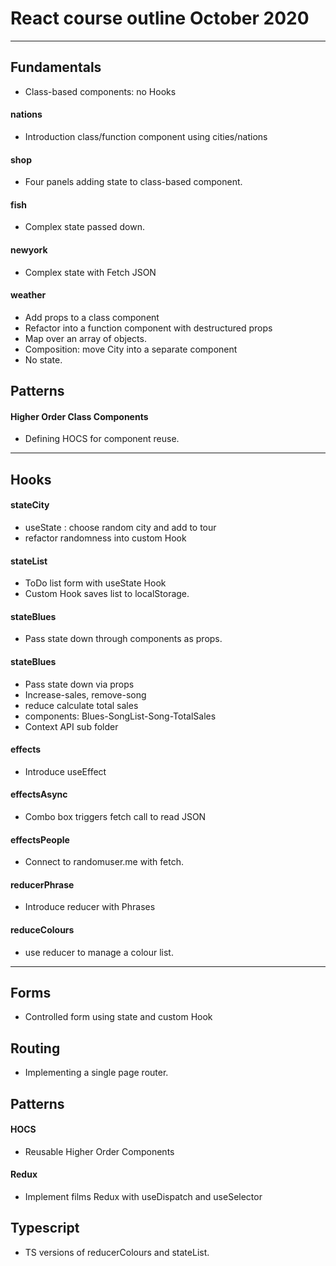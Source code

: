 # React course outline October 2020

----
## Fundamentals 

- Class-based components: no Hooks

#### nations
- Introduction class/function component using cities/nations

#### shop
- Four panels adding state to class-based component.

#### fish
- Complex state passed down.

#### newyork
- Complex state with Fetch JSON 

#### weather
- Add props to a class component
- Refactor into a function component with destructured props
- Map over an array of objects.
- Composition: move City into a separate component
- No state. 

## Patterns

#### Higher Order Class Components
- Defining HOCS for component reuse. 

----
## Hooks

#### stateCity
- useState : choose random city and add to tour
- refactor randomness into custom Hook

#### stateList
- ToDo list form with useState Hook
- Custom Hook saves list to localStorage.

#### stateBlues
- Pass state down through components as props.

#### stateBlues
- Pass state down via props
- Increase-sales, remove-song
- reduce calculate total sales
- components: Blues-SongList-Song-TotalSales
- Context API sub folder

#### effects
- Introduce useEffect

#### effectsAsync
- Combo box triggers fetch call to read JSON

#### effectsPeople
- Connect to randomuser.me with fetch.

#### reducerPhrase
- Introduce reducer with Phrases

#### reduceColours
- use reducer to manage a colour list.

----
## Forms
- Controlled form using state and custom Hook

## Routing 
- Implementing a single page router.

## Patterns

#### HOCS
- Reusable Higher Order Components
#### Redux
- Implement films Redux with useDispatch and useSelector

## Typescript
- TS versions of reducerColours and stateList.



